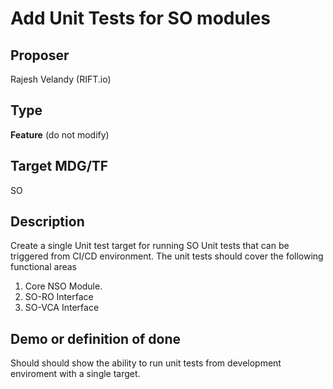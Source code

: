 # Add Unit Tests for SO modules #

## Proposer ##
Rajesh Velandy (RIFT.io)

## Type ##
**Feature** (do not modify)

## Target MDG/TF ##
SO

## Description ##
Create a single Unit test target for running SO Unit tests that can be triggered from  CI/CD 
environment.
The unit tests should cover the following functional areas
1. Core NSO Module.
2. SO-RO Interface
3. SO-VCA Interface

## Demo or definition of done ##
Should should show the ability to run unit tests from development enviroment with a single target.